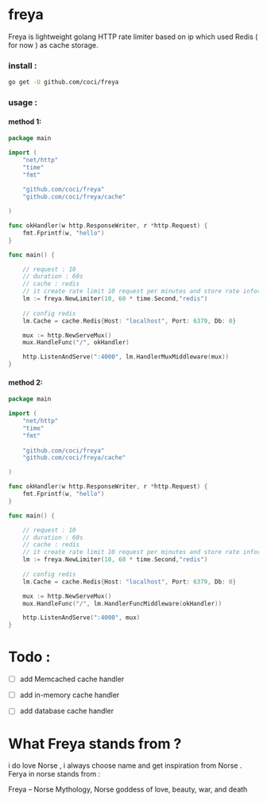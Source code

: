 # freya
Freya is lightweight golang HTTP rate limiter based on ip which used Redis ( for now ) as cache storage.

### install :
```bash
go get -U github.com/coci/freya
```

### usage :

#### method 1:
```go
package main

import (
	"net/http"
	"time"
	"fmt"
	
	"github.com/coci/freya"
	"github.com/coci/freya/cache"

)

func okHandler(w http.ResponseWriter, r *http.Request) {
	fmt.Fprintf(w, "hello")
}

func main() {

	// request : 10
	// duration : 60s
	// cache : redis
	// it create rate limit 10 request per minutes and store rate information on redis
	lm := freya.NewLimiter(10, 60 * time.Second,"redis")
	
	// config redis
	lm.Cache = cache.Redis{Host: "localhost", Port: 6379, Db: 0}

	mux := http.NewServeMux()
	mux.HandleFunc("/", okHandler)

	http.ListenAndServe(":4000", lm.HandlerMuxMiddleware(mux))
}

```

#### method 2:
```go
package main

import (
	"net/http"
	"time"
	"fmt"
	
	"github.com/coci/freya"
	"github.com/coci/freya/cache"

)

func okHandler(w http.ResponseWriter, r *http.Request) {
	fmt.Fprintf(w, "hello")
}

func main() {

	// request : 10
	// duration : 60s
	// cache : redis
	// it create rate limit 10 request per minutes and store rate information on redis
	lm := freya.NewLimiter(10, 60 * time.Second,"redis")
	
	// config redis
	lm.Cache = cache.Redis{Host: "localhost", Port: 6379, Db: 0}

	mux := http.NewServeMux()
	mux.HandleFunc("/", lm.HandlerFuncMiddleware(okHandler))

	http.ListenAndServe(":4000", mux)
}

```

# Todo :
- [ ] add Memcached cache handler

- [ ] add in-memory cache handler

- [ ] add database cache handler

# What Freya stands from ?
i do love Norse , i always choose name and get inspiration from Norse . Ferya in norse stands from :

Freya – Norse Mythology, Norse goddess of love, beauty, war, and death
